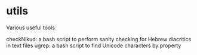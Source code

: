 # utils
Various useful tools

checkNikud: a bash script to perform sanity checking for Hebrew diacritics in text files
ugrep: a bash script to find Unicode characters by property

